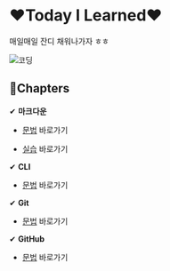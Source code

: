 # ❤Today I Learned❤

매일매일 잔디 채워나가자 ㅎㅎ

![코딩](https://c.tenor.com/2co4feAipsYAAAAd/hasbulla-hasbik.gif)

## 🙌Chapters

✔ **마크다운**

- [문법](./markdown/markdown_grammar.md) 바로가기

- [실습](./markdown/markdown_practice.md) 바로가기

✔ **CLI**

- [문법](./cli/cli_grammar.md) 바로가기

✔ **Git**

- [문법](./git/git_grammar.md) 바로가기

✔ **GitHub**

- [문법](./github/github_grammar.md) 바로가기
